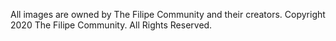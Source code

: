 All images are owned by The Filipe Community and their creators. Copyright 2020 The Filipe Community. All Rights Reserved.
